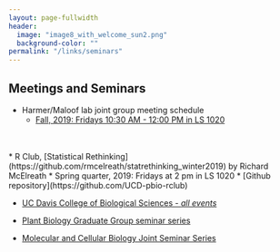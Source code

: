 ```yaml
---
layout: page-fullwidth
header:
  image: "image8_with_welcome_sun2.png"
  background-color: ""
permalink: "/links/seminars"
---
```

<h2>Meetings and Seminars</h2>
<a name="Seminars"></a>

* Harmer/Maloof lab joint group meeting schedule
  * [Fall, 2019:  Fridays 10:30 AM - 12:00 PM in LS 1020](http://malooflab.phytonetworks.org/schedules/group-meeting-schedule-fall-2019/)
<br>
<br>
* R Club, [Statistical Rethinking](https://github.com/rmcelreath/statrethinking_winter2019) by Richard McElreath
    * Spring quarter, 2019:  Fridays at 2 pm in LS 1020
    * [Github repository](https://github.com/UCD-pbio-rclub)

* [UC Davis College of Biological Sciences - *all events*](https://biology.ucdavis.edu/events/all-events)

* [Plant Biology Graduate Group seminar series](http://www-plb.ucdavis.edu/events/)

* [Molecular and Cellular Biology Joint Seminar Series](https://biology.ucdavis.edu/events/joint-seminars)
